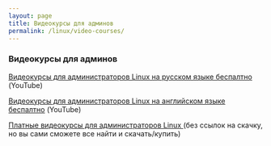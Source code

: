 ```yaml
---
layout: page
title: Видеокурсы для админов
permalink: /linux/video-courses/
---
```


### Видеокурсы для админов


[Видеокурсы для администраторов Linux на русском языке беспалтно ](/linux/video-courses/rus/) (YouTube)

[Видеокурсы для администраторов Linux на английском языке беспалтно](/linux/video-courses/youtube/eng/) (YouTube)


[Платные видеокурсы для администраторов Linux ](/linux/video-kursy/video-courses-for-linux-admins/) (без ссылок на скачку, но вы сами сможете все найти и скачать/купить)  
